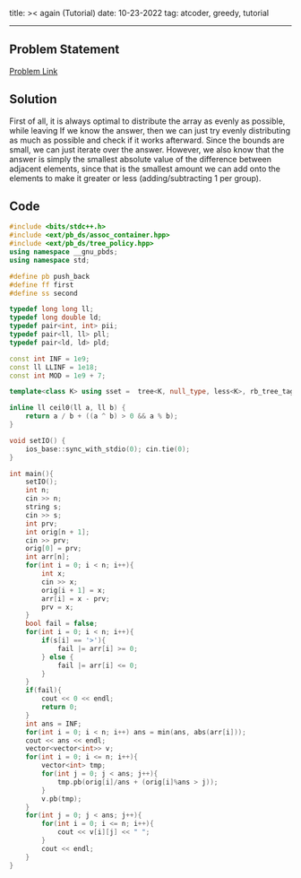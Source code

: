 title: >< again (Tutorial)
date: 10-23-2022
tag: atcoder, greedy, tutorial

---

## Problem Statement

[Problem Link](https://atcoder.jp/contests/agc053/tasks/agc053_a)

## Solution

First of all, it is always optimal to distribute the array as evenly as possible, while leaving  If we know the answer, then we can just try evenly distributing as much as possible and check if it works afterward. Since the bounds are small, we can just iterate over the answer. However, we also know that the answer is simply the smallest absolute value of the difference between adjacent elements, since that is the smallest amount we can add onto the elements to make it greater or less (adding/subtracting 1 per group).

## Code

```c++
#include <bits/stdc++.h>
#include <ext/pb_ds/assoc_container.hpp>
#include <ext/pb_ds/tree_policy.hpp>
using namespace __gnu_pbds;
using namespace std;

#define pb push_back
#define ff first
#define ss second

typedef long long ll;
typedef long double ld;
typedef pair<int, int> pii;
typedef pair<ll, ll> pll;
typedef pair<ld, ld> pld;

const int INF = 1e9;
const ll LLINF = 1e18;
const int MOD = 1e9 + 7;

template<class K> using sset =  tree<K, null_type, less<K>, rb_tree_tag, tree_order_statistics_node_update>;

inline ll ceil0(ll a, ll b) {
    return a / b + ((a ^ b) > 0 && a % b);
}

void setIO() {
    ios_base::sync_with_stdio(0); cin.tie(0);
}

int main(){
    setIO();
    int n;
    cin >> n;
    string s;
    cin >> s;
    int prv;
    int orig[n + 1];
    cin >> prv;
    orig[0] = prv;
    int arr[n];
    for(int i = 0; i < n; i++){
        int x;
        cin >> x;
        orig[i + 1] = x;
        arr[i] = x - prv;
        prv = x;
    }
    bool fail = false;
    for(int i = 0; i < n; i++){
        if(s[i] == '>'){
            fail |= arr[i] >= 0;
        } else {
            fail |= arr[i] <= 0;
        }
    }
    if(fail){
        cout << 0 << endl;
        return 0;
    }
    int ans = INF;
    for(int i = 0; i < n; i++) ans = min(ans, abs(arr[i]));
    cout << ans << endl;
    vector<vector<int>> v;
    for(int i = 0; i <= n; i++){
        vector<int> tmp;
        for(int j = 0; j < ans; j++){
            tmp.pb(orig[i]/ans + (orig[i]%ans > j));
        }
        v.pb(tmp);
    }
    for(int j = 0; j < ans; j++){
        for(int i = 0; i <= n; i++){
            cout << v[i][j] << " "; 
        }
        cout << endl;
    }
}
```